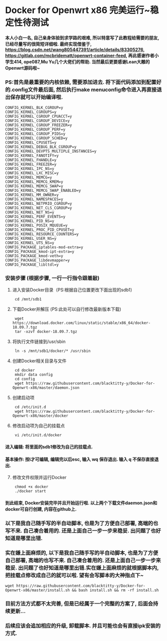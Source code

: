 Docker for Openwrt x86 完美运行~稳定性待测试
====


#### 本人小白一名, 自己亲身体验到求学路的艰难, 所以特意写了此教程给需要的朋友, 已经尽量写的很简短详细啦. 最终实现借鉴于, https://blog.csdn.net/wang805447391/article/details/83305276, https://gitlab.com/mcbridematt/openwrt-container-feed, 再此感谢作者小学生414, ope087,Mu Yu几个大佬们的帮助. 当然最后更要感谢Lean大雕的Openwrt源码啦~



### PS:首先是最重要的内核依赖, 需要添加进去. 将下面代码添加到配置好的.config文件最后面, 然后执行make menuconfig命令进入再直接退出保存就可以开始编译啦.
    CONFIG_KERNEL_BLK_CGROUP=y
    CONFIG_KERNEL_CGROUPS=y
    CONFIG_KERNEL_CGROUP_CPUACCT=y
    CONFIG_KERNEL_CGROUP_DEVICE=y
    CONFIG_KERNEL_CGROUP_FREEZER=y
    CONFIG_KERNEL_CGROUP_PERF=y
    CONFIG_KERNEL_CGROUP_PIDS=y
    CONFIG_KERNEL_CGROUP_SCHED=y
    CONFIG_KERNEL_CPUSETS=y
    CONFIG_KERNEL_DEBUG_BLK_CGROUP=y
    CONFIG_KERNEL_DEVPTS_MULTIPLE_INSTANCES=y
    CONFIG_KERNEL_FANOTIFY=y
    CONFIG_KERNEL_FHANDLE=y
    CONFIG_KERNEL_FREEZER=y
    CONFIG_KERNEL_IPC_NS=y
    CONFIG_KERNEL_LXC_MISC=y
    CONFIG_KERNEL_MEMCG=y
    CONFIG_KERNEL_MEMCG_KMEM=y
    CONFIG_KERNEL_MEMCG_SWAP=y
    CONFIG_KERNEL_MEMCG_SWAP_ENABLED=y
    CONFIG_KERNEL_MM_OWNER=y
    CONFIG_KERNEL_NAMESPACES=y
    CONFIG_KERNEL_NETPRIO_CGROUP=y
    CONFIG_KERNEL_NET_CLS_CGROUP=y
    CONFIG_KERNEL_NET_NS=y
    CONFIG_KERNEL_PERF_EVENTS=y
    CONFIG_KERNEL_PID_NS=y
    CONFIG_KERNEL_POSIX_MQUEUE=y
    CONFIG_KERNEL_PROC_PID_CPUSET=y
    CONFIG_KERNEL_RESOURCE_COUNTERS=y
    CONFIG_KERNEL_USER_NS=y
    CONFIG_KERNEL_UTS_NS=y
    CONFIG_PACKAGE_iptables-mod-extra=y
    CONFIG_PACKAGE_kmod-ipt-extra=y
    CONFIG_PACKAGE_kmod-veth=y
    CONFIG_PACKAGE_libdevmapper=y
    CONFIG_PACKAGE_libltdl=y





### 安装步骤 (根据步骤, 一行一行指令跟着敲)

1. 进入安装Docker目录（PS:根据自己位置更改下面出现的sdb1）

		cd /mnt/sdb1

2. 下载Docker并解压 (PS:此处可以自行修改最新版本下载)

		wget https://download.docker.com/linux/static/stable/x86_64/docker-18.09.7.tgz
		tar -xzvf docker-18.09.7.tgz

3. 将执行文件链接到/usr/sbin

		ln -s /mnt/sdb1/docker/* /usr/sbin

4. 创建Docker相关目录与文件

		cd docker
		mkdir data config
		cd config
		wget https://raw.githubusercontent.com/blacktitty-y/Docker-for-Openwrt-x86/master/daemon.json

5. 创建启动项

		cd /etc/init.d
		wget https://raw.githubusercontent.com/blacktitty-y/Docker-for-Openwrt-x86/master/docker

6. 修改启动项为自己的挂载点

		vi /etc/init.d/docker


#### 进入编辑: 将里面的sdb1修改为自己的挂载点. 
#### 基本操作: 按i才可编辑, 编辑完以后esc, 输入 wq 保存退出. 输入 q 不保存直接退出.


7. 修改文件权限并运行Docker

		chmod +x docker
		./docker start


#### 到此结束, Docker安装完毕并且开始运行啦. 以上两个下载文件daemon.json和docker可自行创建, 内容在github上.



### 以下是我自己随手写的半自动脚本, 也是为了方便自己部署, 高端的也写不来. 自己凑合着用的. 还是上面自己一步一步来稳妥. 出问题了也好知道是哪里出错.

### 实在嫌上面麻烦的, 以下是我自己随手写的半自动脚本, 也是为了方便自己部署, 高端的也写不来. 自己凑合着用的. 还是上面自己一步一步来稳妥. 出问题了也好知道是哪里出错.实在嫌上面麻烦的就根据脚本内, 把挂载点修改成自己的就可以啦. 望有会写脚本的大神指点下~

	wget https://raw.githubusercontent.com/blacktitty-y/Docker-for-Openwrt-x86/master/install.sh && bash install.sh && rm -rf install.sh

### 目前方法方式都不太完善, 但是已经属于一个完整的方案了, 后面会持续更新...

### 后续应该会追加相应的升级, 卸载脚本. 并且可能也会有直接ipk安装的方式.
